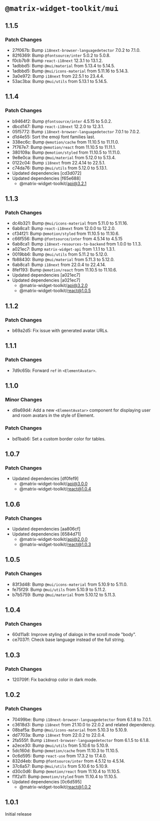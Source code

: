 # `@matrix-widget-toolkit/mui`

## 1.1.5

### Patch Changes

- 27f067b: Bump `i18next-browser-languagedetector` 7.0.2 to 7.1.0.
- 82f6369: Bump `@fontsource/inter` 5.0.2 to 5.0.8.
- f0cb7b9: Bump `react-i18next` 12.3.1 to 13.1.2.
- 1adbbd5: Bump `@mui/material` from 5.13.4 to 5.14.5.
- 1adbbd5: Bump `@mui/icons-material` from 5.11.16 to 5.14.3.
- 3a0e972: Bump `i18next` from 22.5.1 to 23.4.4.
- 53ac3ba: Bump `@mui/utils` from 5.13.1 to 5.14.5.

## 1.1.4

### Patch Changes

- b9464f2: Bump `@fontsource/inter` 4.5.15 to 5.0.2.
- dbcd147: Bump `react-i18next` 12.2.0 to 12.3.1.
- 05f5772: Bump `i18next-browser-languagedetector` 7.0.1 to 7.0.2.
- d1d4e55: Sort the emoji font families last.
- 338ec6c: Bump `@emotion/cache` from 11.10.5 to 11.11.0.
- 7f767e7: Bump `@emotion/react` from 11.10.5 to 11.11.1.
- 380109a: Bump `@emotion/styled` from 11.10.5 to 11.11.0.
- 9e8e0ca: Bump `@mui/material` from 5.12.0 to 5.13.4.
- 0122c04: Bump `i18next` from 22.4.14 to 22.5.1.
- c74da76: Bump `@mui/utils` from 5.12.0 to 5.13.1.
- Updated dependencies [cd3d072]
- Updated dependencies [f65e688]
  - @matrix-widget-toolkit/api@3.2.1

## 1.1.3

### Patch Changes

- dc4b321: Bump `@mui/icons-material` from 5.11.0 to 5.11.16.
- 6ab8ca1: Bump `react-i18next` from 12.0.0 to 12.2.0.
- cf34f21: Bump `@emotion/styled` from 11.10.5 to 11.10.6.
- c66f556: Bump `@fontsource/inter` from 4.5.14 to 4.5.15
- 6ab8ca1: Bump `i18next-resources-to-backend` from 1.0.0 to 1.1.3.
- a021ec7: Bump `matrix-widget-api` from 1.1.1 to 1.3.1.
- 0019bb6: Bump `@mui/utils` from 5.11.2 to 5.12.0.
- fb88430: Bump `@mui/material` from 5.11.3 to 5.12.0.
- 6ab8ca1: Bump `i18next` from 22.0.4 to 22.4.14.
- 8fef193: Bump `@emotion/react` from 11.10.5 to 11.10.6.
- Updated dependencies [a021ec7]
- Updated dependencies [a021ec7]
  - @matrix-widget-toolkit/api@3.2.0
  - @matrix-widget-toolkit/react@1.0.5

## 1.1.2

### Patch Changes

- b69a2d5: Fix issue with generated avatar URLs.

## 1.1.1

### Patch Changes

- 7d9c65b: Forward `ref` in `<ElementAvatar>`.

## 1.1.0

### Minor Changes

- d9a69d4: Add a new `<ElementAvatar>` component for displaying user and room avatars in
  the style of Element.

### Patch Changes

- bd1bab6: Set a custom border color for tables.

## 1.0.7

### Patch Changes

- Updated dependencies [df0fef9]
  - @matrix-widget-toolkit/api@3.0.0
  - @matrix-widget-toolkit/react@1.0.4

## 1.0.6

### Patch Changes

- Updated dependencies [aa806cf]
- Updated dependencies [6584d71]
  - @matrix-widget-toolkit/api@2.0.0
  - @matrix-widget-toolkit/react@1.0.3

## 1.0.5

### Patch Changes

- 83f3d48: Bump `@mui/icons-material` from 5.10.9 to 5.11.0.
- fe75f29: Bump `@mui/utils` from 5.10.9 to 5.11.2.
- b7b5759: Bump `@mui/material` from 5.10.12 to 5.11.3.

## 1.0.4

### Patch Changes

- 60d11a8: Improve styling of dialogs in the scroll mode "body".
- ce7037f: Check base language instead of the full string.

## 1.0.3

### Patch Changes

- 120709f: Fix backdrop color in dark mode.

## 1.0.2

### Patch Changes

- 70499be: Bump `i18next-browser-languagedetector` from 6.1.8 to 7.0.1.
- c3618d3: Bump `i18next` from 21.10.0 to 22.0.2 and related dependency.
- 08baf5a: Bump `@mui/icons-material` from 5.10.3 to 5.10.9.
- dd7703a: Bump `i18next` from 22.0.2 to 22.0.4.
- 2fa555f: Bump `i18next-browser-languagedetector` from 6.1.5 to 6.1.8.
- a2ece30: Bump `@mui/utils` from 5.10.6 to 5.10.9.
- 5dc160d: Bump `@emotion/cache` from 11.10.3 to 11.10.5.
- 0c6d595: Bump `react-use` from 17.3.2 to 17.4.0.
- 832d4eb: Bump `@fontsource/inter` from 4.5.12 to 4.5.14.
- 37c6a57: Bump `@mui/utils` from 5.10.6 to 5.10.9.
- d30c0d6: Bump `@emotion/react` from 11.10.4 to 11.10.5.
- f1f2a11: Bump `@emotion/styled` from 11.10.4 to 11.10.5.
- Updated dependencies [0c6d595]
  - @matrix-widget-toolkit/react@1.0.2

## 1.0.1

Initial release
